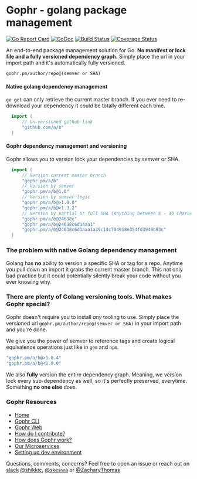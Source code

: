 
# Gophr - golang package management
[![Go Report Card](https://goreportcard.com/badge/github.com/gophr-pm/gophr)](https://goreportcard.com/report/github.com/gophr-pm/gophr)
[![GoDoc](https://godoc.org/github.com/gophr-pm/gophr/lib?status.svg)](https://godoc.org/github.com/gophr-pm/gophr/lib)
[![Build Status](https://travis-ci.org/gophr-pm/gophr.svg?branch=master)](https://travis-ci.org/gophr-pm/gophr)
[![Coverage Status](https://coveralls.io/repos/github/gophr-pm/gophr/badge.svg?branch=master)](https://coveralls.io/github/gophr-pm/gophr?branch=master)

An end-to-end package management solution for Go. **No manifest or lock file and a fully versioned dependency graph.** Simply place the url in your import path and it's automatically fully versioned.

`
gophr.pm/author/repo@(semver or SHA)
`

#### Native golang dependency management
`go get` can only retrieve the current master branch. If you ever need to re-download your dependency it could be totally different each time.
```go
  import (
      // Un-versioned github link
      "github.com/a/b"
  )
```

#### Gophr dependency management and versioning
Gophr allows you to version lock your dependencies by semver or SHA.
```go
  import (
      // Version current master branch
      "gophr.pm/a/b"
      // Version by semver
      "gophr.pm/a/b@1.0"
      // Version by semver logic
      "gophr.pm/a/b@>1.0.0"
      "gophr.pm/a/b@<1.3.2"
      // Version by partial or full SHA (Anything between 6 - 40 Characters)
      "gophr.pm/a/b@24638c"
      "gophr.pm/a/b@24638c6d1aaa1"
      "gophr.pm/a/b@24638c6d1aaa1a39c14c704918e354fd3949b93c"
  )
```

### The problem with native Golang dependency management
Golang has **no** ability to version a specific SHA or tag for a repo. Anytime you pull down an import it grabs the current master branch. This not only bad practice but it could potentially silently break your code without you ever knowing why.

### There are plenty of Golang versioning tools. What makes Gophr special?

Gophr doesn't require you to install _any_ tooling to use. Simply place the versioned url `gophr.pm/author/repo@(semver or SHA)` in your import path and you're done.

We give you the power of semver to reference tags and create logical equivalence operations just like in `gem` and `npm`.

```go
"gophr.pm/a/b@>1.0.4"
"gophr.pm/a/b@<1.0.0"
```

We also **fully** version the entire dependency graph. Meaning, we version lock every sub-dependency as well, so it's perfectly preserved, everytime. Something **no one else** does.

### Gophr Resources
- [Home](https://github.com/gophr-pm/gophr/wiki)
- [Gophr CLI](https://github.com/gophr-pm/gophr/wiki/Gophr-CLI)
- [Gophr Web](https://github.com/gophr-pm/gophr/wiki/Gophr-Web)
- [How do I contribute?](https://github.com/gophr-pm/gophr/wiki/How-do-I-contribute%3F)
- [How does Gophr work?](https://github.com/gophr-pm/gophr/wiki/How-does-Gophr-work%3F)
- [Our Microservices](https://github.com/gophr-pm/gophr/wiki/Our-Microservices)
- [Setting up dev environment](https://github.com/gophr-pm/gophr/wiki/Setting-up-dev-environment)

Questions, comments, concerns? Feel free to open an issue or reach out on [slack](http://gophrpm.slack.com) [@shikkic](https://github.com/shikkic), [@skeswa](https://github.com/skeswa) or [@ZacharyThomas](https://github.com/ZacharyThomas)
